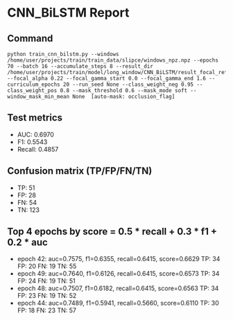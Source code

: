 # CNN_BiLSTM Report

## Command
```
python train_cnn_bilstm.py --windows /home/user/projects/train/train_data/slipce/windows_npz.npz --epochs 70 --batch 16 --accumulate_steps 8 --result_dir /home/user/projects/train/model/long_window/CNN_BiLSTM/result_focal_refine/cw04_fg02 --focal_alpha 0.22 --focal_gamma_start 0.0 --focal_gamma_end 1.6 --curriculum_epochs 20 --run_seed None --class_weight_neg 0.95 --class_weight_pos 0.8 --mask_threshold 0.6 --mask_mode soft --window_mask_min_mean None  [auto-mask: occlusion_flag]
```

## Test metrics
- AUC: 0.6970
- F1: 0.5543
- Recall: 0.4857
## Confusion matrix (TP/FP/FN/TN)
- TP: 51
- FP: 28
- FN: 54
- TN: 123

## Top 4 epochs by score = 0.5 * recall + 0.3 * f1 + 0.2 * auc
- epoch 42: auc=0.7575, f1=0.6355, recall=0.6415, score=0.6629  TP: 34 FP: 20 FN: 19 TN: 55
- epoch 49: auc=0.7640, f1=0.6126, recall=0.6415, score=0.6573  TP: 34 FP: 24 FN: 19 TN: 51
- epoch 48: auc=0.7507, f1=0.6182, recall=0.6415, score=0.6563  TP: 34 FP: 23 FN: 19 TN: 52
- epoch 44: auc=0.7489, f1=0.5941, recall=0.5660, score=0.6110  TP: 30 FP: 18 FN: 23 TN: 57

